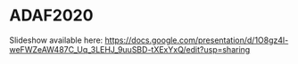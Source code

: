 # ADAF2020

Slideshow available here: https://docs.google.com/presentation/d/1O8gz4l-weFWZeAW487C_Uq_3LEHJ_9uuSBD-tXExYxQ/edit?usp=sharing

